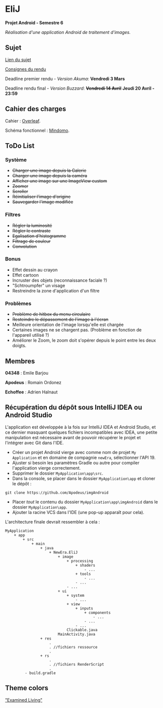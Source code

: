 # EliJ
**Projet Android - Semestre 6**

*Réalisation d'une application Android de traitement d'images.*

## Sujet

[Lien du sujet](http://dept-info.labri.fr/~vialard/ANDROID/references/cahierDesCharges.pdf)

[Consignes du rendu](http://dept-info.labri.fr/~vialard/ANDROID/renduFinal.pdf)

Deadline premier rendu - *Version Akuma*: **Vendredi 3 Mars**

Deadline rendu final - *Version Buzzard*: ~~**Vendredi 14 Avril**~~ **Jeudi 20 Avril - 23:59**
## Cahier des charges
Cahier : [Overleaf](https://www.overleaf.com/8419408rzkrzspxynkf#/29873234/).

Schéma fonctionnel : [Mindomo](https://www.mindomo.com/mindmap/b9565ab1eb794d20a15267735e7b041d).

## ToDo List

### Système
- ~~Charger une image depuis la Galerie~~
- ~~Charger une image depuis la caméra~~
- ~~Afficher une image sur une ImageView custom~~
- ~~Zoomer~~ 
- ~~Scroller~~
- ~~Réinitialiser l'image d'origine~~
- ~~Sauvegarder l'image modifiée~~

### Filtres
- ~~Régler la luminosité~~
- ~~Régler le contraste~~
- ~~Egalisation d'histogramme~~
- ~~Filtrage de couleur~~
- ~~Convolution~~

### Bonus
- Effet dessin au crayon
- Effet cartoon
- Incruster des objets (reconnaissance faciale ?)
- "Schtroumpfer" un visage
- Restreindre la zone d'application d'un filtre

### Problèmes
- ~~Problème de hitbox du menu circulaire~~
- ~~Resteindre le dépassement de l'image à l'écran~~
- Meilleure orientation de l'image lorsqu'elle est chargée
- Certaines images ne se chargent pas. (Problème en fonction de l'appareil utilisé ?)
- Améliorer le Zoom, le zoom doit s'opérer depuis le point entre les deux doigts.


## Membres

**04348** : Emile Barjou

**Apodeus** : Romain Ordonez

**Echoffee** : Adrien Halnaut

## Récupération du dépôt sous IntelliJ IDEA ou Android Studio

L'application est développée à la fois sur IntelliJ IDEA et Android Studio, et ce dernier masquant quelques fichiers incompatibles avec IDEA, une petite manipulation est nécessaire avant de pouvoir récupérer le projet et l'intégrer avec Git dans l'IDE.

- Créer un projet Android vierge avec comme nom de projet `My Application` et en domaine de compagnie `newEra`, sélectionner l'API 19.
- Ajuster si besoin les paramètres Gradle ou autre pour compiler l'application vierge correctement.
- Supprimer le dossier `MyApplication\app\src`.
- Dans la console, se placer dans le dossier `MyApplication\app` et cloner le dépôt :

```git clone https://github.com/Apodeus/imgAndroid```
- Placer *tout* le contenu du dossier `MyApplication\app\imgAndroid` dans le dossier `MyApplication\app`.
- Ajouter la racine VCS dans l'IDE (une pop-up apparaît pour cela).

L'architecture finale devrait ressembler à cela : 

```
MyApplication
	+ app
		+ src
			+ main
				+ java
					+ NewEra.EliJ
						+ image
							+ processing
								+ shaders
									- ...
								+ tools
									- ...
								- ...
							- ...
						+ ui
							+ system
								- ...
							+ view
								+ inputs
									+ components
										- ...
									- ...
								- ...
							Clickable.java
						MainActivity.java
				+ res
					.
					. //fichiers ressource
					.
				+ rs 
					.
					. //fichiers RenderScript
					.
		 - build.gradle
```


## Theme colors
["Examined Living"](http://flatcolors.net/palette/615-examined-living)
